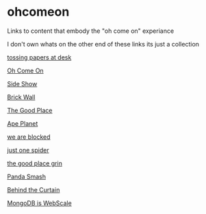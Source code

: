 # ohcomeon
Links to content that embody the "oh come on" experiance

I don't own whats on the other end of these links its just a collection

<a href="https://giphy.com/gifs/angry-monday-working-xiAqCzbB3eZvG" target="_blank">tossing papers at desk</a>

<a href="https://media.giphy.com/media/4ZrFRwHGl4HTELW801/giphy.gif" target="_blank">Oh Come On</a>

<a href="https://media.giphy.com/media/v1.Y2lkPTc5MGI3NjExYmFiYTlhNThkNTc0YTJjOWRiMGE4ZGRlN2RiZjQ2MDIwMzFmNDAzYyZlcD12MV9pbnRlcm5hbF9naWZzX2dpZklkJmN0PWc/P35yYoDTcXwA/giphy.gif" target="_blank">Side Show</a>

<a href="https://media.giphy.com/media/mIvrv5Qe0kHlu/giphy.gif" target="_blank">Brick Wall</a>

<a href="https://media.giphy.com/media/iJ2cRDeQkcPXZiHh53/giphy.gif" target="_blank">The Good Place</a>

<a href="https://media.giphy.com/media/4qUiATsEPYsw0/giphy.gif" target="_blank">Ape Planet</a>

<a href="https://www.youtube.com/watch?v=y8OnoxKotPQ" target="_blank">we are blocked</a>

<a href="https://giphy.com/gifs/bug-UAUtB4Oi9U4EM" target="_blank">just one spider</a>

<a href="https://giphy.com/gifs/thegoodplace-nbc-the-good-place-KeWcgrh6Beq4BrqZUS" target="_blank">the good place grin</a>

<a href="https://i.giphy.com/media/v1.Y2lkPTc5MGI3NjExcmo2cDgyNWg3aWU1c2l6eWhpZnZyMzkzbnF1ejZnNm5haW5yaXRnMiZlcD12MV9pbnRlcm5hbF9naWZfYnlfaWQmY3Q9Zw/EtB1yylKGGAUg/giphy.gif" target="_blank">Panda Smash</a>

<a href="https://i.giphy.com/media/v1.Y2lkPTc5MGI3NjExNnE3OG9rZXB5aWpsN2didmdlbTQ1bjNqbWloM2M4Zmx5czRkMzI2MCZlcD12MV9pbnRlcm5hbF9naWZfYnlfaWQmY3Q9Zw/dFf0MERFSuocE/giphy.gif" target="_blank">Behind the Curtain</a>

<a href="https://youtu.be/b2F-DItXtZs?si=SzfAnhhtXWLx1QZR"  target="_blank">MongoDB is WebScale</a>
